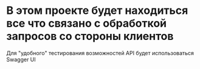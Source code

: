 # В этом проекте будет находиться все что связано с обработкой запросов со стороны клиентов
Для "удобного" тестирования возможностей API будет использоваться Swagger UI
